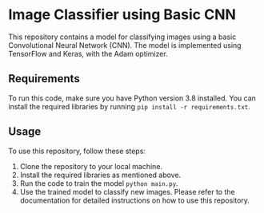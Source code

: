# Image Classifier using Basic CNN

This repository contains a model for classifying images using a basic Convolutional Neural Network (CNN). The model is implemented using TensorFlow and Keras, with the Adam optimizer. 

## Requirements
To run this code, make sure you have Python version 3.8 installed. You can install the required libraries by running `pip install -r requirements.txt`.

## Usage
To use this repository, follow these steps:
1. Clone the repository to your local machine.
2. Install the required libraries as mentioned above.
3. Run the code to train the model `python main.py`.
4. Use the trained model to classify new images.
Please refer to the documentation for detailed instructions on how to use this repository.
